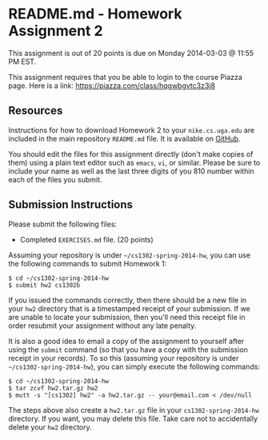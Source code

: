 
# README.md - Homework Assignment 2

This assignment is out of 20 points is due on Monday 2014-03-03 @ 11:55 PM EST.

This assignment requires that you be able to login to the course Piazza page.
Here is a link: https://piazza.com/class/hqgwbgvtc3z3j8

## Resources

Instructions for how to download Homework 2 to your 
<code>nike.cs.uga.edu</code> are included in the main repository
<code>README.md</code> file. It is available on
[GitHub](https://github.com/mepcotterell-cs1302/cs1302-spring-2014-hw/blob/master/README.md).

You should edit the files for this assignment directly (don't make copies of them)
using a plain text editor such as <code>emacs</code>, <code>vi</code>, or 
similar. Please be sure to include your name as well as the last three digits of
you 810 number within each of the files you submit.

## Submission Instructions

Please submit the following files:

 * Completed <code>EXERCISES.md</code> file. (20 points)

Assuming your repository is under <code>~/cs1302-spring-2014-hw</code>, you can
use the following commands to submit Homework 1:

```
$ cd ~/cs1302-spring-2014-hw
$ submit hw2 cs1302b
```

If you issued the commands correctly, then there should be a new
file in your <code>hw2</code> directory that is a timestamped
receipt of your submission. If we are unable to locate your submission,
then you'll need this receipt file in order resubmit your assignment
without any late penalty. 

It is also a good idea to email a copy of the assignment to yourself
after using the <code>submit</code> command (so that you have a
copy with the submission receipt in your records). To so this (assuming
your repository is under <code>~/cs1302-spring-2014-hw</code>), you can
simply execute the following commands:

```
$ cd ~/cs1302-spring-2014-hw
$ tar zcvf hw2.tar.gz hw2
$ mutt -s "[cs1302] hw2" -a hw2.tar.gz -- your@email.com < /dev/null
```

The steps above also create a <code>hw2.tar.gz</code> file in your
<code>cs1302-spring-2014-hw</code> directory. If you want, you
may delete this file. Take care not to accidentally delete your
<code>hw2</code> directory.

